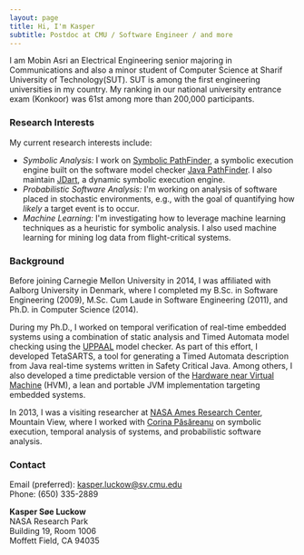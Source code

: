 ```yaml
---
layout: page
title: Hi, I'm Kasper
subtitle: Postdoc at CMU / Software Engineer / and more
---
```


I am Mobin Asri an Electrical Engineering senior majoring in Communications and also a minor student of Computer Science at Sharif University of Technology(SUT). SUT is among the first engineering universities in my country. My ranking in our national university entrance exam (Konkoor) was 61st among more than 200,000 participants.

### Research Interests
My current research interests include:

- *Symbolic Analysis:* I work on [Symbolic PathFinder](http://babelfish.arc.nasa.gov/trac/jpf/wiki/projects/jpf-symbc), a symbolic execution engine built on the software model checker [Java PathFinder](http://babelfish.arc.nasa.gov/trac/jpf). I also maintain [JDart](https://github.com/psycopaths/jdart), a dynamic symbolic execution engine.
- *Probabilistic Software Analysis:* I'm working on analysis of software placed in stochastic environments, e.g., with the goal of quantifying how *likely* a target event is to occur.
- *Machine Learning:* I'm investigating how to leverage machine learning techniques as a heuristic for symbolic analysis. I also used machine learning for mining log data from flight-critical systems.

### Background
Before joining Carnegie Mellon University in 2014, I was affiliated with Aalborg University in Denmark, where I completed my B.Sc. in Software Engineering (2009), M.Sc. Cum Laude in Software Engineering (2011), and Ph.D. in Computer Science (2014).

During my Ph.D., I worked on temporal verification of real-time embedded systems using a combination of static analysis and Timed Automata model checking using the [UPPAAL](http://www.uppaal.org/) model checker. As part of this effort, I developed TetaSARTS, a tool for generating a Timed Automata description from Java real-time systems written in Safety Critical Java. Among others, I also developed a time predictable version of the [Hardware near Virtual Machine](http://www.icelab.dk/) (HVM), a lean and portable JVM implementation targeting embedded systems.

In 2013, I was a visiting researcher at [NASA Ames Research Center](https://www.nasa.gov/centers/ames/home/index.html), Mountain View, where I worked with [Corina Păsăreanu](https://ti.arc.nasa.gov/profile/pcorina/) on symbolic execution, temporal analysis of systems, and probabilistic software analysis.


### Contact
Email (preferred): [kasper.luckow@sv.cmu.edu](mailto:kasper.luckow@sv.cmu.edu)  
Phone: (650) 335-2889

**Kasper Søe Luckow**  
NASA Research Park  
Building 19, Room 1006  
Moffett Field, CA 94035  

